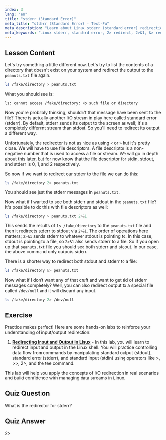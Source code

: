 ```yaml
---
index: 3
lang: "en"
title: "stderr (Standard Error)"
meta_title: "stderr (Standard Error) - Text-Fu"
meta_description: "Learn about Linux stderr (standard error) redirection. Understand 2>, 2>&1, &>, and /dev/null for error handling in Bash. Improve your Linux command line skills!"
meta_keywords: "Linux stderr, standard error, 2> redirect, 2>&1, &> redirect, /dev/null, Bash error handling, Linux tutorial, beginner Linux"
---
```


## Lesson Content

Let's try something a little different now. Let's try to list the contents of a directory that doesn't exist on your system and redirect the output to the `peanuts.txt` file again.

```bash
ls /fake/directory > peanuts.txt
```

What you should see is:

```plaintext
ls: cannot access /fake/directory: No such file or directory
```

Now you're probably thinking, shouldn't that message have been sent to the file? There is actually another I/O stream in play here called standard error (stderr). By default, stderr sends its output to the screen as well; it's a completely different stream than stdout. So you'll need to redirect its output a different way.

Unfortunately, the redirector is not as nice as using `<` or `>` but it's pretty close. We will have to use file descriptors. A file descriptor is a non-negative number that is used to access a file or stream. We will go in depth about this later, but for now know that the file descriptor for stdin, stdout, and stderr is 0, 1, and 2 respectively.

So now if we want to redirect our stderr to the file we can do this:

```bash
ls /fake/directory 2> peanuts.txt
```

You should see just the stderr messages in `peanuts.txt`.

Now what if I wanted to see both stderr and stdout in the `peanuts.txt` file? It's possible to do this with file descriptors as well:

```bash
ls /fake/directory > peanuts.txt 2>&1
```

This sends the results of `ls /fake/directory` to the `peanuts.txt` file and then it redirects stderr to stdout via `2>&1`. The order of operations here matters; `2>&1` sends stderr to whatever stdout is pointing to. In this case, stdout is pointing to a file, so `2>&1` also sends stderr to a file. So if you open up that `peanuts.txt` file you should see both stderr and stdout. In our case, the above command only outputs stderr.

There is a shorter way to redirect both stdout and stderr to a file:

```bash
ls /fake/directory &> peanuts.txt
```

Now what if I don't want any of that cruft and want to get rid of stderr messages completely? Well, you can also redirect output to a special file called `/dev/null` and it will discard any input.

```bash
ls /fake/directory 2> /dev/null
```

## Exercise

Practice makes perfect! Here are some hands-on labs to reinforce your understanding of input/output redirection:

1. **[Redirecting Input and Output in Linux](https://labex.io/labs/comptia-redirecting-input-and-output-in-linux-590840)** - In this lab, you will learn to redirect input and output in the Linux shell. You will practice controlling data flow from commands by manipulating standard output (stdout), standard error (stderr), and standard input (stdin) using operators like >, >>, 2>, and the tee command.

This lab will help you apply the concepts of I/O redirection in real scenarios and build confidence with managing data streams in Linux.

## Quiz Question

What is the redirector for stderr?

## Quiz Answer

2>
